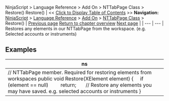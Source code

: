 ﻿
NinjaScript > Language Reference > Add On > NTTabPage Class > Restore()
Restore()
| << [Click to Display Table of Contents](nttabpage_restore.md) >> **Navigation:**     [NinjaScript](ninjascript.md) > [Language Reference](language_reference_wip.md) > [Add On](add_on.md) > [NTTabPage Class](nttabpage_class.md) > Restore() | [Previous page](getheaderpart.md) [Return to chapter overview](nttabpage_class.md) [Next page](nttabpage_save.md) |
| --- | --- |
Restores any elements in our NTTabPage from the workspace. (e.g. Selected accounts or instruments)
 
## 
## Examples
| ns |
| --- |
| // NTTabPage member. Required for restoring elements from workspaces public void Restore(XElement element) {      if (element == null)          return;        // Restore any elements you may have saved. e.g. selected accounts or instruments } |
